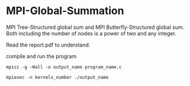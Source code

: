 # MPI-Global-Summation
MPI Tree-Structured global sum and MPI Butterfly-Structured global sum. Both including the number of nodes is a power of two and any integer.

Read the report.pdf to understand.

compile and run the program

```
mpicc -g -Wall -o output_name program_name.c

mpiexec -n kernels_number ./output_name 
```
